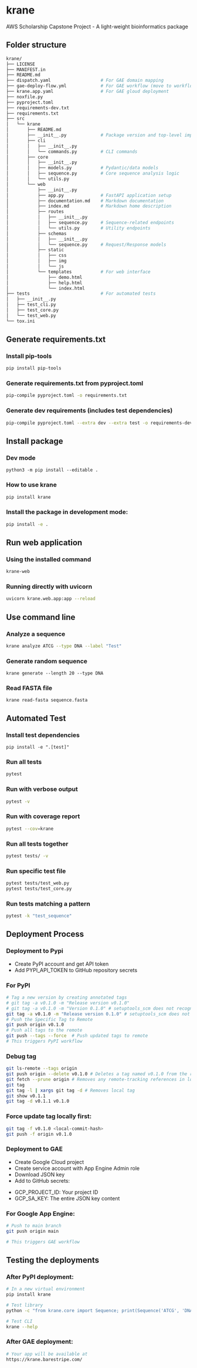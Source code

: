 # krane
AWS Scholarship Capstone Project - A light-weight bioinformatics package

## Folder structure
```bash
krane/
├── LICENSE
├── MANIFEST.in
├── README.md
├── dispatch.yaml                   # For GAE domain mapping
├── gae-deploy-flow.yml             # For GAE workflow (move to workflow)
├── krane.app.yaml                  # For GAE gloud deployment
├── noxfile.py                      
├── pyproject.toml
├── requirements-dev.txt
├── requirements.txt
├── src
│   └── krane
│       ├── README.md
│       ├── __init__.py             # Package version and top-level imports
│       ├── cli
│       │   ├── __init__.py
│       │   └── commands.py         # CLI commands
│       ├── core
│       │   ├── __init__.py
│       │   ├── models.py           # Pydantic/data models
│       │   ├── sequence.py         # Core sequence analysis logic
│       │   └── utils.py
│       └── web
│           ├── __init__.py
│           ├── app.py              # FastAPI application setup
│           ├── documentation.md    # Markdown documentation
│           ├── index.md            # Markdown home description
│           ├── routes
│           │   ├── __init__.py
│           │   ├── sequence.py     # Sequence-related endpoints
│           │   └── utils.py        # Utility endpoints
│           ├── schemas
│           │   ├── __init__.py
│           │   └── sequence.py     # Request/Response models
│           ├── static
│           │   ├── css
│           │   ├── img
│           │   └── js
│           └── templates           # For web interface
│               ├── demo.html
│               ├── help.html
│               └── index.html
├── tests                           # For automated tests
│   ├── __init__.py
│   ├── test_cli.py
│   ├── test_core.py
│   └── test_web.py
└── tox.ini
```

## Generate requirements.txt

### Install pip-tools
```bash
pip install pip-tools
```

### Generate requirements.txt from pyproject.toml
```bash
pip-compile pyproject.toml -o requirements.txt
```

### Generate dev requirements (includes test dependencies)
```bash
pip-compile pyproject.toml --extra dev --extra test -o requirements-dev.txt
```

## Install package

### Dev mode
```
python3 -m pip install --editable .
```

### How to use krane

```bash
pip install krane
```

### Install the package in development mode:
```bash
pip install -e .
```

## Run web application

### Using the installed command
```bash
krane-web
```

### Running directly with uvicorn
```bash
uvicorn krane.web.app:app --reload
```

## Use command line

### Analyze a sequence
```bash
krane analyze ATCG --type DNA --label "Test"
```

### Generate random sequence
```
krane generate --length 20 --type DNA
```

### Read FASTA file
```
krane read-fasta sequence.fasta
```

## Automated Test

### Install test dependencies
```
pip install -e ".[test]"
```

### Run all tests
```bash
pytest
```

### Run with verbose output
```bash
pytest -v
```

### Run with coverage report
```bash
pytest --cov=krane
```

### Run all tests together
```bash
pytest tests/ -v
```

### Run specific test file
```bash
pytest tests/test_web.py
pytest tests/test_core.py
```

### Run tests matching a pattern
```bash
pytest -k "test_sequence"
```

## Deployment Process

### Deployment to Pypi 
- Create PyPI account and get API token
- Add PYPI_API_TOKEN to GitHub repository secrets

### For PyPI
```bash
# Tag a new version by creating annotated tags
# git tag -a v0.1.0 -m "Release version v0.1.0" 
# git tag -a v0.1.0 -m "Version 0.1.0" # setuptools_scm does not recognize lightweight tags
git tag -a v0.1.0 -m "Release version 0.1.0" # setuptools_scm does not recognize lightweight tags
# Push the Specific Tag to Remote
git push origin v0.1.0
# Push all tags to the remote
git push --tags --force  # Push updated tags to remote
# This triggers PyPI workflow
```

### Debug tag
```bash
git ls-remote --tags origin
git push origin --delete v0.1.0 # Deletes a tag named v0.1.0 from the remote repository named origin
git fetch --prune origin # Removes any remote-tracking references in local that no longer exist in the remote.
git tag
git tag -l | xargs git tag -d # Removes local tag
git show v0.1.1
git tag -d v0.1.1 v0.1.0
```

### Force update tag locally first:
```bash
git tag -f v0.1.0 <local-commit-hash>
git push -f origin v0.1.0
```

### Deployment to GAE 
- Create Google Cloud project
- Create service account with App Engine Admin role
- Download JSON key
- Add to GitHub secrets:
 * GCP_PROJECT_ID: Your project ID
 * GCP_SA_KEY: The entire JSON key content

### For Google App Engine:
```bash
# Push to main branch
git push origin main

# This triggers GAE workflow
```

## Testing the deployments

### After PyPI deployment:
```bash
# In a new virtual environment
pip install krane

# Test library
python -c "from krane.core import Sequence; print(Sequence('ATCG', 'DNA').transcription())"

# Test CLI
krane --help
```

### After GAE deployment:
```bash
# Your app will be available at
https://krane.barestripe.com/
```